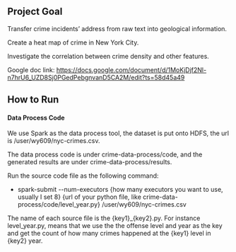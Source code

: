 ## Project Goal

Transfer crime incidents’ address from raw text into geological information.

Create a heat map of crime in New York City.

Investigate the correlation between crime density and other features.

Google doc link: https://docs.google.com/document/d/1MoKjDjf2Nl-n7hrU6_UZD8Sj0PGedPebgnvanD5CA2M/edit?ts=58d45a49

## How to Run

#### Data Process Code

We use Spark as the data process tool, the dataset is put onto HDFS, the url is /user/wy609/nyc-crimes.csv. 

The data process code is under crime-data-process/code, and the generated results are under crime-data-process/results.

Run the source code file as the following command:

- spark-submit --num-executors {how many executors you want to use, usually I set 8} {url of your python file, like crime-data-process/code/level_year.py} /user/wy609/nyc-crimes.csv

The name of each source file is the {key1}_{key2}.py. For instance level_year.py, means that we use the the offense level and year as the key and get the count of how many crimes happened at the {key1} level in {key2} year.
